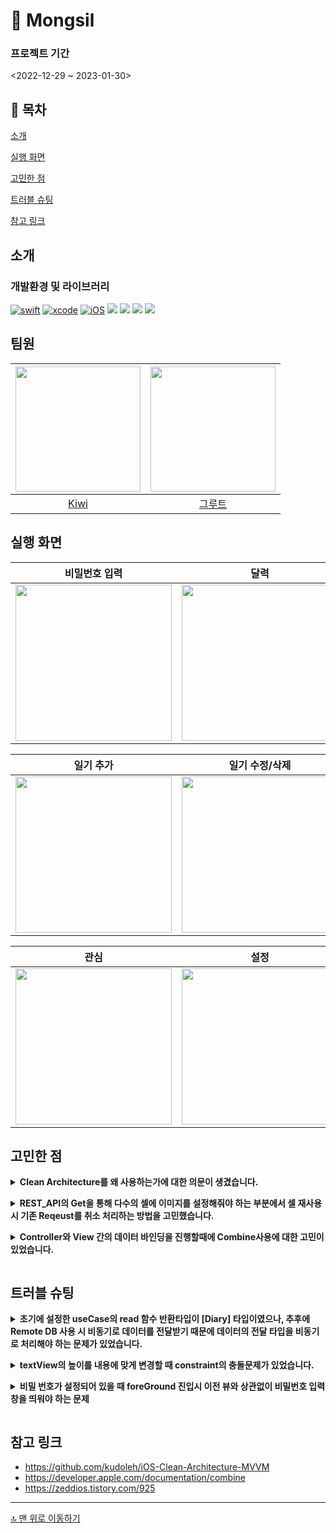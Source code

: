 # 📒 Mongsil

### 프로젝트 기간
<2022-12-29 ~ 2023-01-30>

## 📖 목차
[소개](#소개)

[실행 화면](#실행-화면)

[고민한 점](#고민한-점)

[트러블 슈팅](#트러블-슈팅)

[참고 링크](#참고-링크)

## 소개
### 개발환경 및 라이브러리

[![swift](https://img.shields.io/badge/swift-5.0-orange)]()
[![xcode](https://img.shields.io/badge/Xcode-14.2-blue)]()
[![iOS](https://img.shields.io/badge/iOS-13.4-green)]()
<img src="https://img.shields.io/badge/Combine-orange?style=flat&logo=Swift&logoColor=ffffff"/>
<img src="https://img.shields.io/badge/SPM-orange?style=flat&logo=Swift&logoColor=ffffff"/>
<img src="https://img.shields.io/badge/Firebase-yellow?style=flat&logo=FireBase&logoColor=0c2a31"/> <img src="https://img.shields.io/badge/CoreData-orange?style=flat&logo=Swift&logoColor=ffffff"/>

## 팀원
<img src = "https://i.imgur.com/FixFdi0.jpg" width="200" height="200">|<img src = "https://i.imgur.com/0YI1hEB.jpg" width="200" height="200">|
|:--:|:--:|
|[Kiwi](https://github.com/kiwi1023)|[그루트](https://github.com/Groot-94)|

## 실행 화면

|비밀번호 입력|달력|리스트|
|:--:|:--:|:--:|
|<img src = "https://i.imgur.com/XghAhiS.gif" width="250">|<img src = "https://i.imgur.com/QG5juhL.gif" width="250">|<img src = "https://i.imgur.com/xbeIFF9.gif" width="250">|

|일기 추가|일기 수정/삭제|일기 메뉴화면|
|:--:|:--:|:--:|
|<img src = "https://i.imgur.com/CZkjqao.gif" width="250">|<img src = "https://i.imgur.com/4gmDikl.gif" width="250">|<img src = "https://i.imgur.com/LvVZy7u.gif" width="250">|

|관심|설정|
|:--:|:--:|
|<img src = "https://i.imgur.com/qph5PiT.gif" width="250">|<img src = "https://i.imgur.com/oYsVULk.gif" width="250">|

## 고민한 점
<details>
    
**<summary>Clean Architecture를 왜 사용하는가에 대한 의문이 생겼습니다.**
    
</summary>
    
- Testable한 코드를 만들기 위해 MVVM을 알아보던 중 Clean Architecture를 함께 쓰는 관련 글이 많이 있었습니다. 글을 보면서 `MVVM과 Clean Architecture가 어떤 이유로 함께 사용되는지에 대한 의문`이 생겨 그 부분에 대한 회의를 진행했습니다.
    
- Clean Architecture를 사용함으로써 `MVVM의 Model 부분을 세분화해서 각 특성에 맞는 역할만을 수행하도록 구현해주면 각 객체들이 변화와 확장에 열려있게 되기 때문에 유지보수에 용이할 수 있음`을 알게 되었습니다.
    
- 이런 장점을 직접 느껴보기 위해 기존 CoreData와 새롭게 Firebase를 추가하여 로컬과 리모트 DB를 함께 사용할 수 있도록 리팩토링을 진행했습니다.
    
</details> 

<details> 
    
**<summary>REST_API의 Get을 통해 다수의 셀에 이미지를 설정해줘야 하는 부분에서 셀 재사용 시 기존 Reqeust를 취소 처리하는 방법을 고민했습니다.**
    
</summary>
    
- CompletionHandler 방식을 사용할 때 Task를 cancel하는 메서드가 있었지만, Combine을 사용해야 하는 상황에선 cancel을 호출할 수 없었습니다.

- 이 부분을 해결하기 위해 Combine 학습을 했고, AnyCancellable을 취소하는 것으로 구독이 종료되고 구독에 의한 요청이 취소됨을 알 수 있었습니다. 결론적으로 `cell의 prepareForReuse()에서 image를 요청하는 AnyCancellable을 모두 제거해주는 방법`으로 reqeust 취소를 구현했습니다.

</details> 
    
<details>
    
**<summary>Controller와 View 간의 데이터 바인딩을 진행할때에 Combine사용에 대한 고민이 있었습니다.**
    
</summary>
    
- Controller 내부에서 사용자의 Action을 입력 받는 등의 데이터 바인딩처리 하는 것에 Combine을 이용하는 것은 무리가 없었습니다.
   
- 그러나 Controller 하위 View에서는 바인딩 처리를 어떠한 방법으로 할 것인가에 대한 고민이 생겼습니다.
 
- RxSwift같은 경우 RxCocoa와의 호환을 통한 데이터 바인딩하는 오퍼레이터가 존재하는 것으로 알고 있습니다. 그러나 Combine의 경우 SwiftUI의 사용을 전제하는 프레임워크이기 때문에 UIkit에서는 해당 기능을 하는 오퍼레이터가 존재하지 않는 것 같았습니다.

- 결국 Delegate 및 클로저를 통한 데이터 바인딩을 구현하였고, 앞으로 UIkit에서 해당 기능을 Combine을 통해 어떻게 구현하는지 학습예정입니다.
    
</details> 

## 트러블 슈팅

<details>

**<summary>초기에 설정한 useCase의 read 함수 반환타입이 [Diary] 타입이였으나, 추후에 Remote DB 사용 시 비동기로 데이터를 전달받기 때문에 데이터의 전달 타입을 비동기로 처리해야 하는 문제가 있었습니다.**
    
</summary>
    
- 시도
    - Combine을 사용해서 비동기 처리를 하기로 결정했기 때문에 Combine의 어떤 타입으로 값을 전달할 지 회의를 진행했습니다.
- 해결
    - Repository에서 값을 보낼 때 값의 비동기 처리와 Error 처리가 가능한 Future 타입을 사용하기로 결정했습니다.
    - 실제로 값을 리턴하는 형식은 외부에서 값을 전달하지 못하고, 여러 클라이언트에서 로직변경 없이 전달받을 수 있는 AnyPublisher 타입으로 변환해서 사용했습니다.

</details> 
   
<details>

**<summary>textView의 높이를 내용에 맞게 변경할 때 constraint의 충돌문제가 있었습니다.** 
    
</summary>

- 시도
    - textView의 높이를 일정한 높이까지만 늘리고 그 후엔 스크롤이 가능하도록 구현하려 했습니다.
    - 최고높이 도달 후 고정하기 위해 constraint를 설정했습니다. 그 후 다시 줄이고 늘이는 과정 반복 시 새로운 constraint와 기존 constraint의 충돌로 인해 경고가 발생하는 문제가 있었습니다.
- 해결
    - 최고높이 도달 시 마지막 constraints을 확인, firstAttribute가 height일 시 기존 constraint을 지우고 새롭게 설정해주는 방법으로 해결했습니다.
    ![](https://i.imgur.com/x76PMTg.png)
</details>
<details>
    
**<summary>비밀 번호가 설정되어 있을 때 foreGround 진입시 이전 뷰와 상관없이 비밀번호 입력 창을 띄워야 하는 문제**

</summary>

- 시도
    - 앱이 Foreground 상태 진입시 SceneDelegate(sceneWillEnterForeground)에서 NotificationCenter를 이용해 비밀번호 입력 창을 띄워야 한다고 생각하였습니다. 그러나 이 경우 모든 ViewController에서 해당 NotificationCenter를 observe하고 있어하는데 만약 viewcontroller의 갯수가 수백개라면 모든 viewcontroller에서 observe 코드를 작성해야 하나 고민이 생겼습니다.
- 해결
    - 우려와는 달리 최상위 viewController에서만 notificationCenter를 구독하면 하위 플로우의 모든 뷰들은 해당 noti를 구독하게 되어 한번만 구독 코드를 작성해주면 된다는 사실을 알게 되었습니다.

    ![](https://i.imgur.com/unGX1YA.png)
(캘린더 뷰 이하 플로우 뷰는 자동으로 비밀번호 입력창을 띄우게 됨, 상위 플로우 뷰는 안띄움)
</details> 

## 참고 링크

- https://github.com/kudoleh/iOS-Clean-Architecture-MVVM
- https://developer.apple.com/documentation/combine
- https://zeddios.tistory.com/925
---

[🔝 맨 위로 이동하기](#-mongsil)
